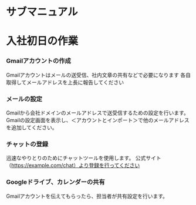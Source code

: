 # サブマニュアル
# 入社初日の作業
### Gmailアカウントの作成
Gmailアカウントはメールの送受信、社内文章の共有などで必要になります
各自取得してメールアドレスを上長に報告してください
### メールの設定
Gmailから会社ドメインのメールアドレスで送受信するための設定を行います。
Gmailの設定画面を表示し、＜アカウントとインポート＞で他のメールアドレスを追加してください。
### チャットの登録
迅速なやりとりのためにチャットツールを使用します。
公式サイト（https://example.com/chat）より登録を行ってください
### Googleドライブ、カレンダーの共有
Gmailアカウントを伝えてもらったら、担当者が共有設定を行います。